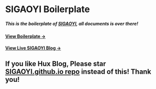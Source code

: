 # SIGAOYI Boilerplate

##### This is the boilerplate of [SIGAOYI](https://github.com/SIGAOYI/SIGAOYI.github.io), all documents is over there!

#### [View Boilerplate &rarr;](https://github.com/SIGAOYI/SIGAOYI.github.io)

#### [View Live SIGAOYI Blog &rarr;](http://lawootrip.com)

## If you like Hux Blog, Please star [SIGAOYI.github.io repo](https://github.com/SIGAOYI/SIGAOYI.github.io) instead of this! Thank you!
